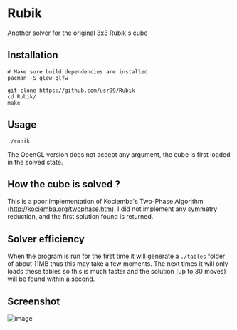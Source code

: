 # Rubik

Another solver for the original 3x3 Rubik's cube

## Installation
```
# Make sure build dependencies are installed
pacman -S glew glfw

git clone https://github.com/usr99/Rubik
cd Rubik/
make
```

## Usage

`./rubik`

The OpenGL version does not accept any argument, the cube is first loaded in the solved state.

## How the cube is solved ?
This is a poor implementation of Kociemba's Two-Phase Algorithm (http://kociemba.org/twophase.htm).
I did not implement any symmetry reduction, and the first solution found is returned.

## Solver efficiency
When the program is run for the first time it will generate a `./tables` folder of about 11MB thus this may take a few moments.
The next times it will only loads these tables so this is much faster and the solution (up to 30 moves) will be found within a second.

## Screenshot
![image](https://github.com/user-attachments/assets/581e3817-ca30-489f-944a-7ca43f2b0d18)
